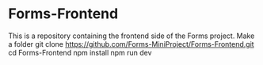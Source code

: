 # Forms-Frontend
This is a repository containing the frontend side of the Forms project.
Make a folder
git clone https://github.com/Forms-MiniProject/Forms-Frontend.git
cd Forms-Frontend
npm install
npm run dev